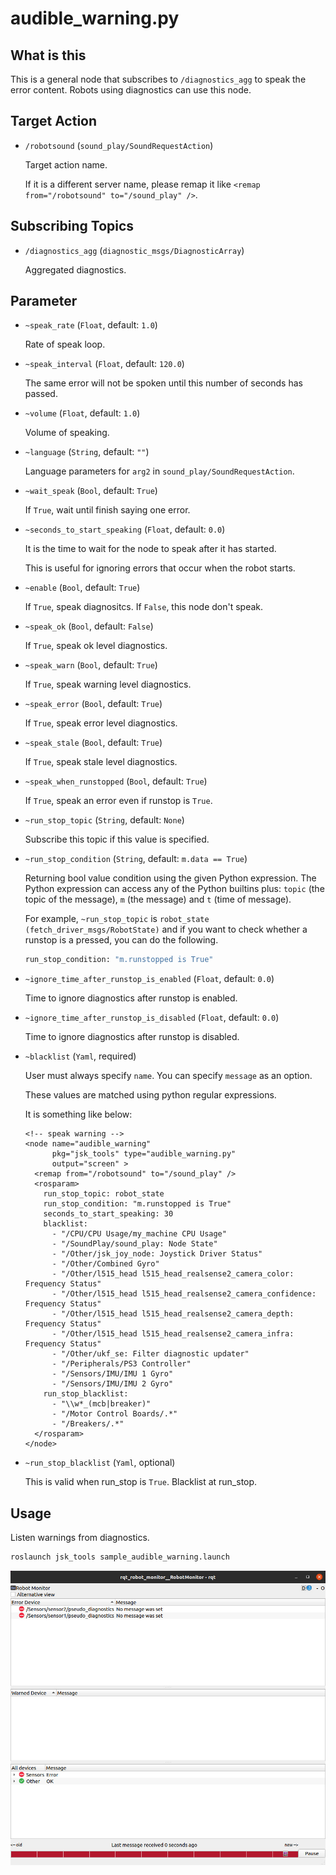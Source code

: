 audible\_warning.py
=======================

## What is this

This is a general node that subscribes to `/diagnostics_agg` to speak the error content.
Robots using diagnostics can use this node.

## Target Action

* `/robotsound` (`sound_play/SoundRequestAction`)

    Target action name.

    If it is a different server name, please remap it like `<remap from="/robotsound" to="/sound_play" />`.

## Subscribing Topics

* `/diagnostics_agg` (`diagnostic_msgs/DiagnosticArray`)

    Aggregated diagnostics.


## Parameter

* `~speak_rate` (`Float`, default: `1.0`)

    Rate of speak loop.

* `~speak_interval` (`Float`, default: `120.0`)

    The same error will not be spoken until this number of seconds has passed.

* `~volume` (`Float`, default: `1.0`)

    Volume of speaking.

* `~language` (`String`, default: `""`)

    Language parameters for `arg2` in `sound_play/SoundRequestAction`.

* `~wait_speak` (`Bool`, default: `True`)

    If `True`, wait until finish saying one error.

* `~seconds_to_start_speaking` (`Float`, default: `0.0`)

    It is the time to wait for the node to speak after it has started.

    This is useful for ignoring errors that occur when the robot starts.

* `~enable` (`Bool`, default: `True`)

    If `True`, speak diagnositcs. If `False`, this node don't speak.

* `~speak_ok` (`Bool`, default: `False`)

    If `True`, speak ok level diagnostics.

* `~speak_warn` (`Bool`, default: `True`)

    If `True`, speak warning level diagnostics.

* `~speak_error` (`Bool`, default: `True`)

    If `True`, speak error level diagnostics.

* `~speak_stale` (`Bool`, default: `True`)

    If `True`, speak stale level diagnostics.

* `~speak_when_runstopped` (`Bool`, default: `True`)

    If `True`, speak an error even if runstop is `True`.

* `~run_stop_topic` (`String`, default: `None`)

    Subscribe this topic if this value is specified.

* `~run_stop_condition` (`String`, default: `m.data == True`)

    Returning bool value condition using the given Python expression.
    The Python expression can access any of the Python builtins plus:
    ``topic`` (the topic of the message), ``m`` (the message) and ``t`` (time of message).

    For example, ``~run_stop_topic`` is ``robot_state (fetch_driver_msgs/RobotState)`` and if you want to check whether a runstop is a pressed, you can do the following.

    ```bash
    run_stop_condition: "m.runstopped is True"
    ```

* `~ignore_time_after_runstop_is_enabled` (`Float`, default: `0.0`)

    Time to ignore diagnostics after runstop is enabled.

* `~ignore_time_after_runstop_is_disabled` (`Float`, default: `0.0`)

    Time to ignore diagnostics after runstop is disabled.

- `~blacklist` (`Yaml`, required)

    User must always specify `name`. You can specify `message` as an option.

    These values are matched using python regular expressions.

    It is something like below:

    ```
    <!-- speak warning -->
    <node name="audible_warning"
          pkg="jsk_tools" type="audible_warning.py"
          output="screen" >
      <remap from="/robotsound" to="/sound_play" />
      <rosparam>
        run_stop_topic: robot_state
        run_stop_condition: "m.runstopped is True"
        seconds_to_start_speaking: 30
        blacklist:
          - "/CPU/CPU Usage/my_machine CPU Usage"
          - "/SoundPlay/sound_play: Node State"
          - "/Other/jsk_joy_node: Joystick Driver Status"
          - "/Other/Combined Gyro"
          - "/Other/l515_head l515_head_realsense2_camera_color: Frequency Status"
          - "/Other/l515_head l515_head_realsense2_camera_confidence: Frequency Status"
          - "/Other/l515_head l515_head_realsense2_camera_depth: Frequency Status"
          - "/Other/l515_head l515_head_realsense2_camera_infra: Frequency Status"
          - "/Other/ukf_se: Filter diagnostic updater"
          - "/Peripherals/PS3 Controller"
          - "/Sensors/IMU/IMU 1 Gyro"
          - "/Sensors/IMU/IMU 2 Gyro"
        run_stop_blacklist:
          - "\\w*_(mcb|breaker)"
          - "/Motor Control Boards/.*"
          - "/Breakers/.*"
      </rosparam>
    </node>
    ```

- `~run_stop_blacklist` (`Yaml`, optional)

    This is valid when run_stop is `True`. Blacklist at run_stop.


## Usage

Listen warnings from diagnostics.

```bash
roslaunch jsk_tools sample_audible_warning.launch
```

![audible_warning](./images/audible_warning.jpg)
